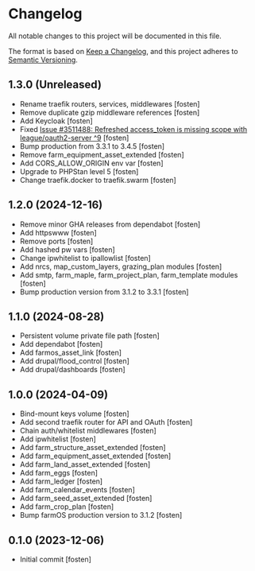 # Changelog

All notable changes to this project will be documented in this file.

The format is based on [Keep a Changelog](https://keepachangelog.com/en/1.0.0/),
and this project adheres to [Semantic Versioning](https://semver.org/spec/v2.0.0.html).

## 1.3.0 (Unreleased)

- Rename traefik routers, services, middlewares [fosten]
- Remove duplicate gzip middleware references [fosten]
- Add Keycloak [fosten]
- Fixed [Issue #3511488: Refreshed access_token is missing scope with league/oauth2-server ^9](https://www.drupal.org/project/simple_oauth_password_grant/issues/3511488) [fosten]
- Bump production from 3.3.1 to 3.4.5 [fosten]
- Remove farm_equipment_asset_extended [fosten]
- Add CORS_ALLOW_ORIGIN env var [fosten]
- Upgrade to PHPStan level 5 [fosten]
- Change traefik.docker to traefik.swarm [fosten]

## 1.2.0 (2024-12-16)

- Remove minor GHA releases from dependabot [fosten]
- Add httpswww [fosten]
- Remove ports [fosten]
- Add hashed pw vars [fosten]
- Change ipwhitelist to ipallowlist [fosten]
- Add nrcs, map_custom_layers, grazing_plan modules [fosten]
- Add smtp, farm_maple, farm_project_plan, farm_template modules [fosten]
- Bump production version from 3.1.2 to 3.3.1 [fosten]

## 1.1.0 (2024-08-28)

- Persistent volume private file path [fosten]
- Add dependabot [fosten]
- Add farmos_asset_link [fosten]
- Add drupal/flood_control [fosten]
- Add drupal/dashboards [fosten]

## 1.0.0 (2024-04-09)

- Bind-mount keys volume [fosten]
- Add second traefik router for API and OAuth [fosten]
- Chain auth/whitelist middlewares [fosten]
- Add ipwhitelist [fosten]
- Add farm_structure_asset_extended [fosten]
- Add farm_equipment_asset_extended [fosten]
- Add farm_land_asset_extended [fosten]
- Add farm_eggs [fosten]
- Add farm_ledger [fosten]
- Add farm_calendar_events [fosten]
- Add farm_seed_asset_extended [fosten]
- Add farm_crop_plan [fosten]
- Bump farmOS production version to 3.1.2 [fosten]

## 0.1.0 (2023-12-06)

- Initial commit [fosten]